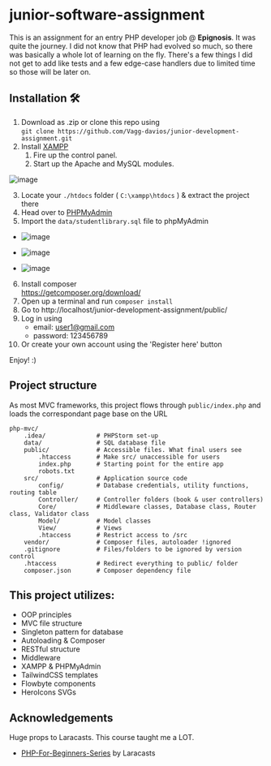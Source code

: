 # junior-software-assignment

This is an assignment for an entry PHP developer job @ **Epignosis**. It was quite the journey. I did not know that PHP had evolved so much, so there was basically a whole lot of learning on the fly. There's a few things I did not get to add like tests and a few edge-case handlers due to limited time so those will be later on.

## Installation 🛠
1. Download as .zip or clone this repo using  
`git clone https://github.com/Vagg-davios/junior-development-assignment.git`  
2. Install [XAMPP](https://www.apachefriends.org/)
    1. Fire up the control panel.
    2. Start up the Apache and MySQL modules. 

![image](https://user-images.githubusercontent.com/101106849/167217849-2433b1e9-6055-4c08-b857-2e476c5901df.png)

3. Locate your ```./htdocs``` folder ( ```C:\xampp\htdocs``` ) & extract the project there
4. Head over to [PHPMyAdmin](http://localhost/phpmyadmin/)
5. Import the `data/studentlibrary.sql` file to phpMyAdmin

- ![image](https://github.com/Vagg-davios/junior-development-assignment/assets/101106849/c47d50c4-3251-4607-94c2-c72d593ac1c6)

- ![image](https://github.com/Vagg-davios/junior-development-assignment/assets/101106849/374a5cc4-7bfb-425b-a7bc-dc8be118c32f)

- ![image](https://github.com/Vagg-davios/junior-development-assignment/assets/101106849/06b71d10-f5be-4538-b5dd-08b52ba70955)

6. Install composer  
https://getcomposer.org/download/
7. Open up a terminal and run `composer install`
8. Go to http://localhost/junior-development-assignment/public/
9. Log in using 
    - email: user1@gmail.com
    - password: 123456789
10. Or create your own account using the 'Register here' button

Enjoy! :)

## Project structure
As most MVC frameworks, this project flows through `public/index.php` and loads the correspondant page base on the URL
```
php-mvc/
    .idea/              # PHPStorm set-up
    data/               # SQL database file
    public/             # Accessible files. What final users see
        .htaccess       # Make src/ unaccessible for users
        index.php       # Starting point for the entire app
        robots.txt
    src/                # Application source code
        config/         # Database credentials, utility functions, routing table
        Controller/     # Controller folders (book & user controllers)
        Core/           # Middleware classes, Database class, Router class, Validator class
        Model/          # Model classes
        View/           # Views
        .htaccess       # Restrict access to /src
    vendor/             # Composer files, autoloader !ignored
    .gitignore          # Files/folders to be ignored by version control
    .htaccess           # Redirect everything to public/ folder
    composer.json       # Composer dependency file
```

## This project utilizes: ##
 - OOP principles
 - MVC file structure
 - Singleton pattern for database
 - Autoloading & Composer
 - RESTful structure
 - Middleware
 - XAMPP & PHPMyAdmin
 - TailwindCSS templates
 - Flowbyte components
 - HeroIcons SVGs

## Acknowledgements
Huge props to Laracasts. This course taught me a LOT.
- [PHP-For-Beginners-Series](https://github.com/laracasts/PHP-For-Beginners-Series) by Laracasts
